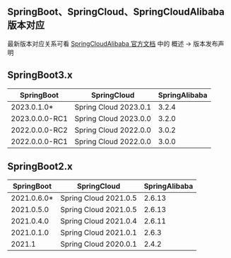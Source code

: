 ## SpringBoot、SpringCloud、SpringCloudAlibaba版本对应

最新版本对应关系可看 [SpringCloudAlibaba 官方文档](https://sca.aliyun.com/docs) 中的 概述 -> 版本发布声明

## SpringBoot3.x

| SpringBoot     | SpringCloud           | SpringAlibaba |
|----------------|-----------------------|---------------|
| 2023.0.1.0*    | Spring Cloud 2023.0.1 | 3.2.4         |
| 2023.0.0.0-RC1 | Spring Cloud 2023.0.0 | 3.2.0         |
| 2022.0.0.0-RC2 | Spring Cloud 2022.0.0 | 3.0.2         |
| 2022.0.0.0-RC1 | Spring Cloud 2022.0.0 | 3.0.0         |

## SpringBoot2.x

| SpringBoot  | SpringCloud           | SpringAlibaba |
|-------------|-----------------------|---------------|
| 2021.0.6.0* | Spring Cloud 2021.0.5 | 2.6.13        |
| 2021.0.5.0  | Spring Cloud 2021.0.5 | 2.6.13        |
| 2021.0.4.0  | Spring Cloud 2021.0.4 | 2.6.11        |
| 2021.0.1.0  | Spring Cloud 2021.0.1 | 2.6.3         |
| 2021.1      | Spring Cloud 2020.0.1 | 2.4.2         |